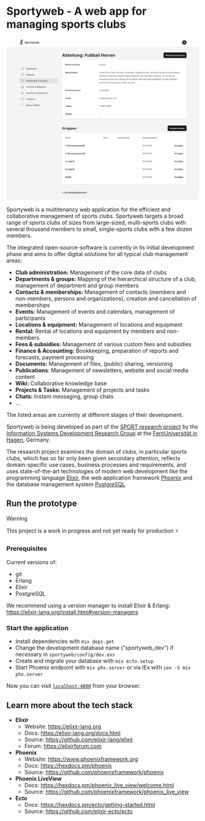 # Sportyweb - A web app for managing sports clubs

![Hero](documentation/evolution/v0.2.0-Department.png)

Sportyweb is a multitenancy web application for the efficient and collaborative management of sports clubs.
Sportyweb targets a broad range of sports clubs of sizes from large-sized, multi-sports clubs with several thousand members to small, single-sports clubs with a few dozen members.

The integrated open-source-software is currently in its initial development phase and aims to offer digital solutions for all typical club management areas:

- **Club administration:** Management of the core data of clubs
- **Departments & groups:** Mapping of the hierarchical structure of a club, management of department and group members
- **Contacts & memberships:** Management of contacts (members and non-members, persons and organizations), creation and cancellation of memberships
- **Events:** Management of events and calendars, management of participants
- **Locations & equipment:** Management of locations and equipment
- **Rental:** Rental of locations and equipment by members and non-members
- **Fees & subsidies:** Management of various custom fees and subsidies
- **Finance & Accounting:** Bookkeeping, preparation of reports and forecasts, payment processing
- **Documents:** Management of files, (public) sharing, versioning
- **Publications**: Management of newsletters, website and social media content
- **Wiki:** Collaborative knowledge base
- **Projects & Tasks:** Management of projects and tasks
- **Chats:** Instant messaging, group chats
- ...

The listed areas are currently at different stages of their development.

Sportyweb is being developed as part of the [SPORT research project](https://www.fernuni-hagen.de/evis/research/projects/sport.shtml) by the [Information Systems Development Research Group](https://www.fernuni-hagen.de/evis/) at the [FernUniversität in Hagen](https://www.fernuni-hagen.de/), Germany.

The research project examines the domain of clubs, in particular sports clubs, which has so far only been given secondary attention, reflects domain-specific use cases, business processes and requirements, and uses state-of-the-art technologies of modern web development like the programming language [Elixir](https://elixir-lang.org), the web application framework [Phoenix](https://www.phoenixframework.org) and the database management system [PostgreSQL](https://www.postgresql.org).


## Run the prototype

> [!WARNING]
> This project is a work in progress and not yet ready for production ⚡

### Prerequisites

Current versions of:

- git
- Erlang
- Elixir
- PostgreSQL

We recommend using a version manager to install Elixir & Erlang: https://elixir-lang.org/install.html#version-managers

### Start the application

- Install dependencies with `mix deps.get`
- Change the development database name ("sportyweb_dev") if necessary in `sportyweb/config/dev.exs`
- Create and migrate your database with `mix ecto.setup`
- Start Phoenix endpoint with `mix phx.server` or via IEx with `iex -S mix phx.server`

Now you can visit [`localhost:4000`](http://localhost:4000) from your browser.


## Learn more about the tech stack

- **Elixir**
  - Website: https://elixir-lang.org
  - Docs: https://elixir-lang.org/docs.html
  - Source: https://github.com/elixir-lang/elixir
  - Forum: https://elixirforum.com
- **Phoenix**
  - Website: https://www.phoenixframework.org
  - Docs: https://hexdocs.pm/phoenix
  - Source: https://github.com/phoenixframework/phoenix
- **Phoenix LiveView**
  - Docs: https://hexdocs.pm/phoenix_live_view/welcome.html
  - Source: https://github.com/phoenixframework/phoenix_live_view
- **Ecto**
  - Docs: https://hexdocs.pm/ecto/getting-started.html
  - Source: https://github.com/elixir-ecto/ecto
